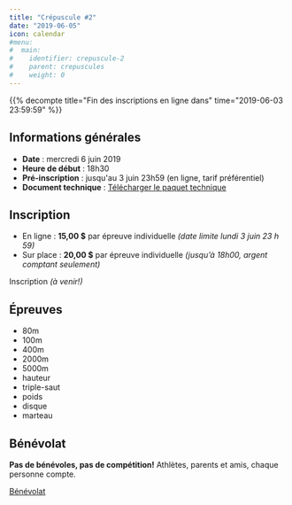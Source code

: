 ```yaml
---
title: "Crépuscule #2"
date: "2019-06-05"
icon: calendar
#menu:
#  main:
#    identifier: crepuscule-2
#    parent: crepuscules
#    weight: 0
---
```


{{% decompte title="Fin des inscriptions en ligne dans" time="2019-06-03 23:59:59" %}}

## Informations générales

- **Date** : mercredi 6 juin 2019
- **Heure de début** : 18h30
- **Pré-inscription** : jusqu'au 3 juin 23h59 (en ligne, tarif préférentiel)
- **Document technique** : [Télécharger le paquet technique](https://assets.corsaire-chaparral.org/competitions/2019/crepuscules/crepuscule-2-document-technique.pdf)

## Inscription

- En ligne : **15,00 $** par épreuve individuelle _(date limite lundi 3 juin 23 h 59)_
- Sur place : **20,00 $** par épreuve individuelle _(jusqu’à 18h00, argent comptant seulement)_

<a class="btn btn-default disabled" target="_blank">Inscription *(à venir!)* <span class="icon icon-pencil"></span></a>

## Épreuves

- 80m
- 100m
- 400m
- 2000m
- 5000m
- hauteur
- triple-saut
- poids
- disque
- marteau 

## Bénévolat

**Pas de bénévoles, pas de compétition!** Athlètes, parents et amis, chaque personne compte.

<a href="https://campagnes.corsaire-chaparral.org/benevolat-crepuscule-2-2019" class="btn btn-primary" target="_blank">Bénévolat <span class="icon icon-angle-right"></span></a>
